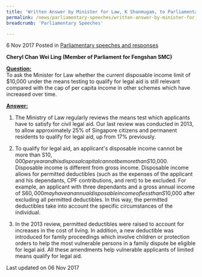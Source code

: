 ```yaml
---
title: 'Written Answer by Minister for Law, K Shanmugam, to Parliamentary Question on Disposable Income Limit to Qualify for Legal Aid'
permalink: /news/parliamentary-speeches/written-answer-by-minister-for-law--k-shanmugam--to-parliamentar8
breadcrumb: 'Parliamentary Speeches'

---
```



6 Nov 2017 Posted in [Parliamentary speeches and responses](/news/parliamentary-speeches) 

**Cheryl Chan Wei Ling (Member of Parliament for Fengshan SMC)**

**<u>Question:</u>**  
To ask the Minister for Law whether the current disposable income limit of $10,000 under the means testing to qualify for legal aid is still relevant compared with the cap of per capita income in other schemes which have increased over time.

**<u>Answer:</u>**

1. The Ministry of Law regularly reviews the means test which applicants have to satisfy for civil legal aid. Our last review was conducted in 2013, to allow approximately 25% of Singapore citizens and permanent residents to qualify for legal aid, up from 17% previously.
 
2. To qualify for legal aid, an applicant's disposable income cannot be more than S$10,000 per year and his disposal capital cannot be more than S$10,000. Disposable income is different from gross income. Disposable income allows for permitted deductibles (such as the expenses of the applicant and his dependants, CPF contributions, and rent) to be excluded. For example, an applicant with three dependants and a gross annual income of S$60,000 may have an annual disposable income of less than S$10,000 after excluding all permitted deductibles. In this way, the permitted deductibles take into account the specific circumstances of the individual.
 
3. In the 2013 review, permitted deductibles were raised to account for increases in the cost of living. In addition, a new deductible was introduced for family proceedings which involve children or protection orders to help the most vulnerable persons in a family dispute be eligible for legal aid. All these amendments help vulnerable applicants of limited means qualify for legal aid.

<p class="right-side-updated">Last updated on 06 Nov 2017</p> 
